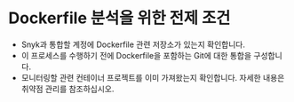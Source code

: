 # Dockerfile 분석을 위한 전제 조건

* Snyk과 통합할 계정에 Dockerfile 관련 저장소가 있는지 확인합니다.
* 이 프로세스를 수행하기 전에 Dockerfile을 포함하는 Git에 대한 통합을 구성합니다.
* 모니터링할 관련 컨테이너 프로젝트를 이미 가져왔는지 확인합니다. 자세한 내용은 취약점 관리를 참조하십시오.
